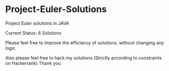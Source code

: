 # Project-Euler-Solutions
Project Euler solutions in JAVA

Current Status: 6 Solutions 

Please feel free to improve the efficiency of solutions, 
without changing any logic.

Also please feel free to hack my solutions.(Strictly according to constraints on Hackerrank)
Thank you
